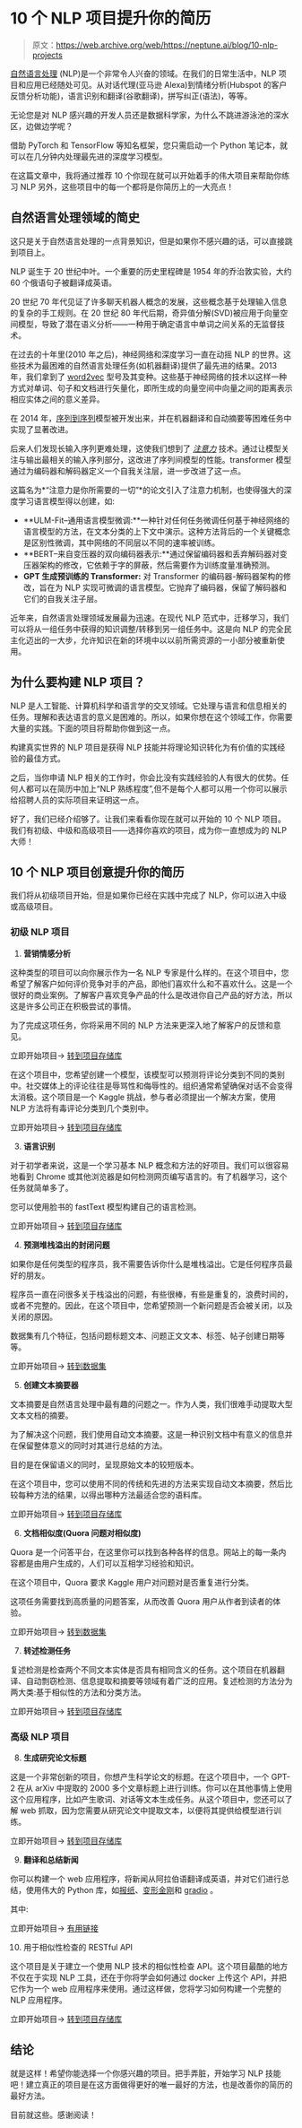 # 10 个 NLP 项目提升你的简历

> 原文：<https://web.archive.org/web/https://neptune.ai/blog/10-nlp-projects>

[自然语言处理](https://web.archive.org/web/20221206061600/https://towardsdatascience.com/your-guide-to-natural-language-processing-nlp-48ea2511f6e1) (NLP)是一个非常令人兴奋的领域。在我们的日常生活中，NLP 项目和应用已经随处可见。从对话代理(亚马逊 Alexa)到情绪分析(Hubspot 的客户反馈分析功能)，语言识别和翻译(谷歌翻译)，拼写纠正(语法)，等等。

无论您是对 NLP 感兴趣的开发人员还是数据科学家，为什么不跳进游泳池的深水区，边做边学呢？

借助 PyTorch 和 TensorFlow 等知名框架，您只需启动一个 Python 笔记本，就可以在几分钟内处理最先进的深度学习模型。

在这篇文章中，我将通过推荐 10 个你现在就可以开始着手的伟大项目来帮助你练习 NLP 另外，这些项目中的每一个都将是你简历上的一大亮点！

## 自然语言处理领域的简史

这只是关于自然语言处理的一点背景知识，但是如果你不感兴趣的话，可以直接跳到项目上。

NLP 诞生于 20 世纪中叶。一个重要的历史里程碑是 1954 年的乔治敦实验，大约 60 个俄语句子被翻译成英语。

20 世纪 70 年代见证了许多聊天机器人概念的发展，这些概念基于处理输入信息的复杂的手工规则。在 20 世纪 80 年代后期，奇异值分解(SVD)被应用于向量空间模型，导致了潜在语义分析——一种用于确定语言中单词之间关系的无监督技术。

在过去的十年里(2010 年之后)，神经网络和深度学习一直在动摇 NLP 的世界。这些技术为最困难的自然语言处理任务(如机器翻译)提供了最先进的结果。2013 年，我们拿到了 [word2vec](https://web.archive.org/web/20221206061600/https://arxiv.org/pdf/1301.3781.pdf) 型号及其变种。这些基于神经网络的技术以这样一种方式对单词、句子和文档进行矢量化，即所生成的向量空间中向量之间的距离表示相应实体之间的意义差异。

在 2014 年，[序列到序列](https://web.archive.org/web/20221206061600/https://papers.nips.cc/paper/2014/file/a14ac55a4f27472c5d894ec1c3c743d2-Paper.pdf)模型被开发出来，并在机器翻译和自动摘要等困难任务中实现了显著改进。

后来人们发现长输入序列更难处理，这使我们想到了 [*注意力*](https://web.archive.org/web/20221206061600/https://arxiv.org/pdf/1706.03762.pdf) 技术。通过让模型关注与输出最相关的输入序列部分，这改进了序列间模型的性能。transformer 模型通过为编码器和解码器定义一个自我关注层，进一步改进了这一点。

这篇名为*“注意力是你所需要的一切”*的论文引入了注意力机制，也使得强大的深度学习语言模型得以创建，如:

*   **ULM-Fit–通用语言模型微调:**一种针对任何任务微调任何基于神经网络的语言模型的方法，在文本分类的上下文中演示。这种方法背后的一个关键概念是区别性微调，其中网络的不同层以不同的速率被训练。
*   **BERT–来自变压器的双向编码器表示:**通过保留编码器和丢弃解码器对变压器架构的修改，它依赖于字的屏蔽，然后需要作为训练度量准确预测。
*   **GPT 生成预训练的 Transformer:** 对 Transformer 的编码器-解码器架构的修改，旨在为 NLP 实现可微调的语言模型。它抛弃了编码器，保留了解码器和它们的自我关注子层。

近年来，自然语言处理领域发展最为迅速。在现代 NLP 范式中，迁移学习，我们可以将从一组任务中获得的知识调整/转移到另一组任务中。这是向 NLP 的完全民主化迈出的一大步，允许知识在新的环境中以以前所需资源的一小部分被重新使用。

## 为什么要构建 NLP 项目？

NLP 是人工智能、计算机科学和语言学的交叉领域。它处理与语言和信息相关的任务。理解和表达语言的意义是困难的。所以，如果你想在这个领域工作，你需要大量的实践。下面的项目将帮助你做到这一点。

构建真实世界的 NLP 项目是获得 NLP 技能并将理论知识转化为有价值的实践经验的最佳方式。

之后，当你申请 NLP 相关的工作时，你会比没有实践经验的人有很大的优势。任何人都可以在简历中加上“NLP 熟练程度”,但不是每个人都可以用一个你可以展示给招聘人员的实际项目来证明这一点。

好了，我们已经介绍够了。让我们来看看你现在就可以开始的 10 个 NLP 项目。我们有初级、中级和高级项目——选择你喜欢的项目，成为你一直想成为的 NLP 大师！

## 10 个 NLP 项目创意提升你的简历

我们将从初级项目开始，但是如果你已经在实践中完成了 NLP，你可以进入中级或高级项目。

### 初级 NLP 项目

1.  **营销情感分析**

这种类型的项目可以向你展示作为一名 NLP 专家是什么样的。在这个项目中，您希望了解客户如何评价竞争对手的产品，即他们喜欢什么和不喜欢什么。这是一个很好的商业案例。了解客户喜欢竞争产品的什么是改进你自己产品的好方法，所以这是许多公司正在积极尝试的事情。

为了完成这项任务，你将采用不同的 NLP 方法来更深入地了解客户的反馈和意见。

立即开始项目→ [转到项目存储库](https://web.archive.org/web/20221206061600/https://github.com/koosha-t/Sentiment-Analysis-NLP-for-Marketting)

在这个项目中，您希望创建一个模型，该模型可以预测将评论分类到不同的类别中。社交媒体上的评论往往是辱骂性和侮辱性的。组织通常希望确保对话不会变得太消极。这个项目是一个 Kaggle 挑战，参与者必须提出一个解决方案，使用 NLP 方法将有毒评论分类到几个类别中。

立即开始项目→ [转到项目存储库](https://web.archive.org/web/20221206061600/https://github.com/Prakhar-FF13/Toxic-Comments-Classification)

3.  **语言识别**

对于初学者来说，这是一个学习基本 NLP 概念和方法的好项目。我们可以很容易地看到 Chrome 或其他浏览器是如何检测网页编写语言的。有了机器学习，这个任务就简单多了。

您可以使用脸书的 fastText 模型构建自己的语言检测。

立即开始项目→ [转到项目存储库](https://web.archive.org/web/20221206061600/https://github.com/iamaziz/language-detection-fastText)

4.  **预测堆栈溢出的封闭问题**

如果你是任何类型的程序员，我不需要告诉你什么是堆栈溢出。它是任何程序员最好的朋友。

程序员一直在问很多关于栈溢出的问题，有些很棒，有些是重复的，浪费时间的，或者不完整的。因此，在这个项目中，您希望预测一个新问题是否会被关闭，以及关闭的原因。

数据集有几个特征，包括问题标题文本、问题正文文本、标签、帖子创建日期等等。

立即开始项目→ [转到数据集](https://web.archive.org/web/20221206061600/https://www.kaggle.com/c/predict-closed-questions-on-stack-overflow/data)

5.  **创建文本摘要器**

文本摘要是自然语言处理中最有趣的问题之一。作为人类，我们很难手动提取大型文本文档的摘要。

为了解决这个问题，我们使用自动文本摘要。这是一种识别文档中有意义的信息并在保留整体意义的同时对其进行总结的方法。

目的是在保留语义的同时，呈现原始文本的较短版本。

在这个项目中，您可以使用不同的传统和先进的方法来实现自动文本摘要，然后比较每种方法的结果，以得出哪种方法最适合您的语料库。

立即开始项目→ [转到项目存储库](https://web.archive.org/web/20221206061600/https://github.com/edubey/text-summarizer)

6.  **文档相似度(Quora 问题对相似度)**

Quora 是一个问答平台，在这里你可以找到各种各样的信息。网站上的每一条内容都是由用户生成的，人们可以互相学习经验和知识。

在这个项目中，Quora 要求 Kaggle 用户对问题对是否重复进行分类。

这项任务需要找到高质量的问题答案，从而改善 Quora 用户从作者到读者的体验。

立即开始项目→ [转到数据集](https://web.archive.org/web/20221206061600/https://www.kaggle.com/c/quora-question-pairs/overview)

7.  **转述检测任务**

复述检测是检查两个不同文本实体是否具有相同含义的任务。这个项目在机器翻译、自动剽窃检测、信息提取和摘要等领域有着广泛的应用。复述检测的方法分为两大类:基于相似性的方法和分类方法。

立即开始项目→ [转到项目存储库](https://web.archive.org/web/20221206061600/https://github.com/wasiahmad/paraphrase_identification)

### 高级 NLP 项目

8.  **生成研究论文标题**

这是一个非常创新的项目，你想产生科学论文的标题。在这个项目中，一个 GPT-2 在从 arXiv 中提取的 2000 多个文章标题上进行训练。你可以在其他事情上使用这个应用程序，比如产生歌词、对话等文本生成任务。从这个项目中，您还可以了解 web 抓取，因为您需要从研究论文中提取文本，以便将其提供给模型进行训练。

立即开始项目→ [转到项目存储库](https://web.archive.org/web/20221206061600/https://github.com/csinva/gpt2-paper-title-generator)

9.  **翻译和总结新闻**

你可以构建一个 web 应用程序，将新闻从阿拉伯语翻译成英语，并对它们进行总结，使用伟大的 Python 库，如[报纸](https://web.archive.org/web/20221206061600/https://github.com/codelucas/newspaper)、[变形金刚](https://web.archive.org/web/20221206061600/https://github.com/huggingface/transformers)和 [gradio](https://web.archive.org/web/20221206061600/https://gradio.app/) 。

其中:

立即开始项目→ [有用链接](https://web.archive.org/web/20221206061600/https://abidlabs.github.io/Summarize-News/)

10.  用于相似性检查的 RESTful API

这个项目是关于建立一个使用 NLP 技术的相似性检查 API。这个项目最酷的地方不仅在于实现 NLP 工具，还在于你将学会如何通过 docker 上传这个 API，并把它作为一个 web 应用程序来使用。通过这样做，您将学习如何构建一个完整的 NLP 应用程序。

立即开始项目→ [转到项目存储库](https://web.archive.org/web/20221206061600/https://github.com/thecraftman/Deploy-a-NLP-Similarity-API-using-Docker)

## 结论

就是这样！希望你能选择一个你感兴趣的项目。把手弄脏，开始学习 NLP 技能吧！建立真正的项目是在这方面做得更好的唯一最好的方法，也是改善你的简历的最好方法。

目前就这些。感谢阅读！